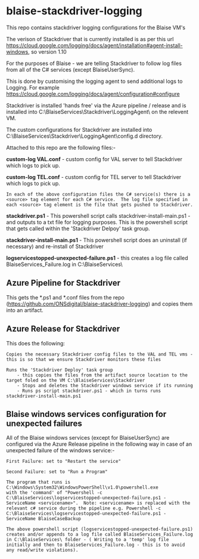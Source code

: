 # blaise-stackdriver-logging

This repo contains stackdriver logging configurations for the Blaise VM's

The verison of Stackdriver that is currently installed is as per this url https://cloud.google.com/logging/docs/agent/installation#agent-install-windows, so version 1.10

For the purposes of Blaise - we are telling Stackdriver to follow log files from all of the C# services (except BlaiseUserSync).

This is done by customising the logging agent to send additional logs to Logging. For example https://cloud.google.com/logging/docs/agent/configuration#configure

Stackdriver is installed 'hands free' via the Azure pipeline / release and is installed into C:\BlaiseServices\Stackdriver\LoggingAgent\ on the relevent VM.

The custom configurations for Stackdriver are installed into C:\BlaiseServices\Stackdriver\LoggingAgent\config.d directory. 

Attached to this repo are the following files:-

   **custom-log VAL.conf** - custom config for VAL server to tell Stackdriver which logs to pick up.
   
   **custom-log TEL.conf** - custom config for TEL server to tell Stackdriver which logs to pick up.

    In each of the above configuration files the C# service(s) there is a <source> tag element for each C# service.  The log file specified in each <source> tag element is the file that gets pushed to Stackdriver. 

   **stackdriver.ps1** - This powershell script calls stackdriver-install-main.ps1 - and outputs to a txt file for logging purposes. This is the powershell script that gets called within the 'Stackdriver Delpoy' task group.

   **stackdriver-install-main.ps1** - This powershell script does an uninstall (if necessary) and re-install of Stackdriver
    
   **logservicestopped-unexpected-failure.ps1** - this creates a log file called BlaiseServices_Failure.log in C:\BlaiseServices\


## Azure Pipeline for Stackdriver

This gets the *.ps1 and *.conf files from the repo (https://github.com/ONSdigital/blaise-stackdriver-logging) and copies them into an artifact.

## Azure Release for Stackdriver

This does the following:
    
    Copies the necessary Stackdriver config files to the VAL and TEL vms - this is so that we ensure Stackdriver monitors these files
    
    Runs the 'Stackdriver Deploy' task group 
        - this copies the files from the artifact source location to the target foled on the VM C:\BlaiseServices\Stackdriver
        - Stops and deletes the Stackdriver windows service if its running
        - Runs ps script stackdriver.ps1 - which in turns runs stackdriver-install-main.ps1
    
## Blaise windows services configuration for unexpected failures

All of the Blaise windows services (except for BlaiseUserSync) are configured via the Azure Release pipeline in the following way in case of an unexpected failure of the windows service:-

    First Failure: set to "Restart the service"

    Second Failure: set to "Run a Program"

    The program that runs is C:\Windows\System32\WindowsPowerShell\v1.0\powershell.exe
    with the 'command' of "Powershell -c C:\BlaiseServices\logservicestopped-unexpected-failure.ps1 -ServiceName <servicename>".  Note: <servicename> is replaced with the relevant c# service during the pipeline e.g. Powershell -c    C:\BlaiseServices\logservicestopped-unexpected-failure.ps1 -ServiceName BlaiseCaseBackup

    The above powershell script (logservicestopped-unexpected-failure.ps1) creates and/or appends to a log file called BlaiseServices_Failure.log in C:\BlaiseServices\ folder - ( Writing to a 'temp' log file initially and then to BlaiseServices_Failure.log - this is to avoid any read/write violations).
